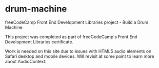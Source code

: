 # drum-machine
freeCodeCamp Front End Development Libraries project - Build a Drum Machine

This project was completed as part of freeCodeCamp's Front End Development Libraries certificate.

Work is needed on this site due to issues with HTML5 audio elements on Safari desktop and mobile devices. Will revisit at some point to learn more about AudioContext.

